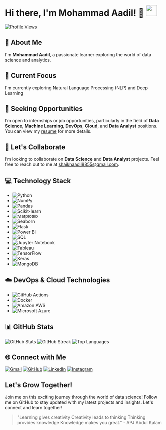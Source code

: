 # Hi there, I'm Mohammad Aadil! 👋 <img src="https://media.giphy.com/media/hvRJCLFzcasrR4ia7z/giphy.gif" width="35">

[![Profile Views](https://komarev.com/ghpvc/?username=Mohammad-Aadil&label=Profile%20views&color=0e75b6&style=plastic)](https://github.com/Mohammad-Aadil)

## 🌟 About Me
I'm **Mohammad Aadil**, a passionate learner exploring the world of data science and analytics.

## 🚀 Current Focus
I'm currently exploring Natural Language Processing (NLP) and Deep Learning

## 💼 Seeking Opportunities
I’m open to internships or job opportunities, particularly in the field of **Data Science**, **Machine Learning**, **DevOps**, **Cloud**, and **Data Analyst** positions. You can view my [resume](https://drive.google.com/file/d/1qol9N-HjanIPY37U_IkDL5MJWZDeZbYn/view?usp=sharing) for more details.

## 🤝 Let's Collaborate
I’m looking to collaborate on **Data Science** and **Data Analyst** projects. Feel free to reach out to me at shaikhaadil8855@gmail.com.

## 💻 Technology Stack
- ![Python](https://img.shields.io/badge/-Python-3776AB?style=flat-square&logo=python&logoColor=white)
- ![NumPy](https://img.shields.io/badge/-NumPy-013243?style=flat-square&logo=numpy&logoColor=white)
- ![Pandas](https://img.shields.io/badge/-Pandas-150458?style=flat-square&logo=pandas&logoColor=white)
- ![Scikit-learn](https://img.shields.io/badge/-Scikit--learn-F7931E?style=flat-square&logo=scikit-learn&logoColor=white)
- ![Matplotlib](https://img.shields.io/badge/-Matplotlib-11557c?style=flat-square&logo=python&logoColor=white)
- ![Seaborn](https://img.shields.io/badge/-Seaborn-3776AB?style=flat-square&logo=python&logoColor=white)
- ![Flask](https://img.shields.io/badge/-Flask-000000?style=flat-square&logo=flask&logoColor=white)
- ![Power BI](https://img.shields.io/badge/-Power%20BI-F2C811?style=flat-square&logo=power-bi&logoColor=black)
- ![SQL](https://img.shields.io/badge/-SQL-4479A1?style=flat-square&logo=Microsoft-SQL-Server&logoColor=white)
- ![Jupyter Notebook](https://img.shields.io/badge/-Jupyter%20Notebook-F37626?style=flat-square&logo=jupyter&logoColor=white)
- ![Tableau](https://img.shields.io/badge/-Tableau-E97627?style=flat-square&logo=tableau&logoColor=white)
- ![TensorFlow](https://img.shields.io/badge/-TensorFlow-FF6F00?style=flat-square&logo=tensorflow&logoColor=white)
- ![Keras](https://img.shields.io/badge/-Keras-D00000?style=flat-square&logo=keras&logoColor=white)
- ![MongoDB](https://img.shields.io/badge/-MongoDB-47A248?style=flat-square&logo=mongodb&logoColor=white)

## ☁️ DevOps & Cloud Technologies
- ![GitHub Actions](https://img.shields.io/badge/-GitHub%20Actions-2088FF?style=flat-square&logo=github-actions&logoColor=white)
- ![Docker](https://img.shields.io/badge/-Docker-2496ED?style=flat-square&logo=docker&logoColor=white)
- ![Amazon AWS](https://img.shields.io/badge/Amazon%20AWS-232F3E?style=flat-square&logo=amazon-aws&logoColor=white)
- ![Microsoft Azure](https://img.shields.io/badge/Microsoft%20Azure-0078D4?style=flat-square&logo=microsoft-azure&logoColor=white)

## 📊 GitHub Stats
![GitHub Stats](https://github-readme-stats.vercel.app/api?username=Mohammad-Aadil&show_icons=true&theme=radical)
![GitHub Streak](https://github-readme-streak-stats.herokuapp.com/?user=Mohammad-Aadil&theme=radical)
![Top Languages](https://github-readme-stats.vercel.app/api/top-langs/?username=Mohammad-Aadil&layout=compact&theme=radical)

## 🌐 Connect with Me
[![Gmail](https://img.shields.io/badge/gmail-%23EA4335.svg?style=plastic&logo=gmail&logoColor=white)](mailto:shaikhaadil8855@gmail.com)
[![GitHub](https://img.shields.io/badge/github-%23181717.svg?style=plastic&logo=github&logoColor=white)](https://github.com/Mohammad-Aadil)
[![LinkedIn](https://img.shields.io/badge/linkedin-%230A66C2.svg?style=plastic&logo=linkedin&logoColor=white)](https://www.linkedin.com/in/mrmohammadaadil/)
[![Instagram](https://img.shields.io/badge/instagram-%23E4405F.svg?style=plastic&logo=instagram&logoColor=white)](https://www.instagram.com/shaikh.aadil/)
## Let's Grow Together!
Join me on this exciting journey through the world of data science! Follow me on GitHub to stay updated with my latest projects and insights. Let's connect and learn together!

> "Learning gives creativity Creativity leads to thinking Thinking provides knowledge Knowledge makes you great." - APJ Abdul Kalam
